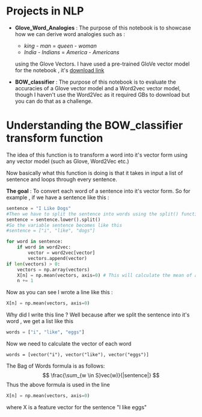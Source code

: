 # Projects in NLP

* **Glove_Word_Analogies** : The purpose of this notebook is to showcase how we can derive word analogies such as :

  * *king* - *man* = *queen* - *woman*
  * *India* - *Indians* = *America* - *Americans* 

  using the Glove Vectors. I have used a pre-trained GloVe vector model for the notebook , it's [download link](http://nlp.stanford.edu/data/glove.6B.zip)

* **BOW_classifier** : The purpose of this notebook is to evaluate the accuracies of a Glove vector model and a Word2vec vector model, though I haven't use the Word2Vec as it required GBs to download but you can do that as a challenge. 



# Understanding the BOW_classifier transform function

The idea of this function is to transform a word into it's vector form using any vector model (such as Glove, Word2Vec etc.)

Now basically what this function is doing is that it takes in input a list of sentence and loops through every sentence.

**The goal** : To convert each word of a sentence into it's vector form. So for example , if we have a sentence like this :

```python
sentence = "I Like Dogs"
#Then we have to split the sentence into words using the split() function
sentence = sentence.lower().split()
#So the variable sentence becomes like this 
#sentence = ["i", "like", "dogs"]

for word in sentence:
    if word in word2vec:
        vector = word2vec[vector]
        vectors.append(vector)
if len(vectors) > 0:
    vectors = np.array(vectors)
    X[n] = np.mean(vectors, axis=0) # This will calculate the mean of all the vector, I'll list the formula
    n += 1
```

Now as you can see I wrote a line like this :

```python
X[n] = np.mean(vectors, axis=0)
```

Why did I write this line ? Well because after we split the sentence into it's word , we get a list like this 

```python
words = ["i", "like", "eggs"]
```

Now we need to calculate the vector of each word

```
words = [vector("i"), vector("like"), vector("eggs")]
```

The Bag of Words formula is as follows:
$$
\frac{\sum_{w \in S}vec(w)}{|sentence|}
$$
Thus the above formula is used in the line 

```python
X[n] = np.mean(vectors, axis=0)
```

where X is a feature vector for the sentence "I like eggs"

